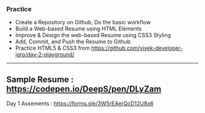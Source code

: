 ### Practice
- Create a Repository on Github, Do the basic workflow
- Build a Web-based Resume using HTML Elements
- Improve & Design the web-based Resume using CSS3 Styling
- Add, Commit, and Push the Resume to Github
- Practice HTML5 & CSS3 from https://github.com/vivek-developer-igro/day-2-playground/
---
Sample Resume : https://codepen.io/DeepS/pen/DLyZam
---
Day 1 Assements : https://forms.gle/3W5rEAerQcD12U8x6